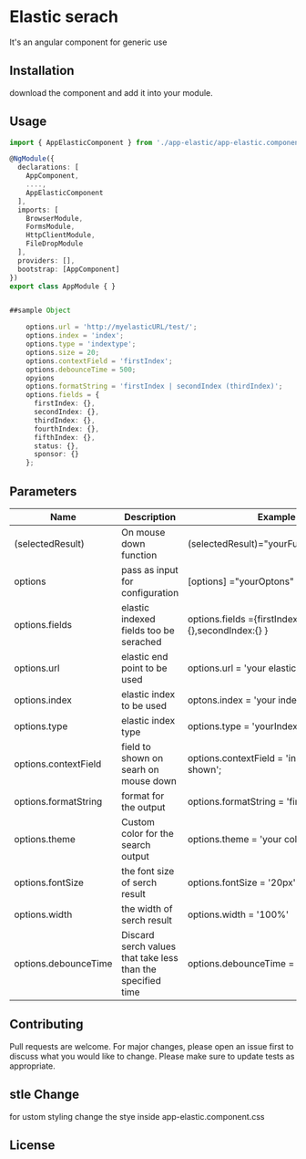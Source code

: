 
# Elastic serach

It's an angular component for generic use

## Installation

download the component and add it into your module.

## Usage

```TypeScript
import { AppElasticComponent } from './app-elastic/app-elastic.component';

@NgModule({
  declarations: [
    AppComponent,
    ....,
    AppElasticComponent
  ],
  imports: [
    BrowserModule,
    FormsModule,
    HttpClientModule,
    FileDropModule
  ],
  providers: [],
  bootstrap: [AppComponent]
})
export class AppModule { }


##sample Object

    options.url = 'http://myelasticURL/test/';
    options.index = 'index';
    options.type = 'indextype';
    options.size = 20;
    options.contextField = 'firstIndex';
    options.debounceTime = 500;
    opyions
    options.formatString = 'firstIndex | secondIndex (thirdIndex)';
    options.fields = {
      firstIndex: {},
      secondIndex: {},
      thirdIndex: {},
      fourthIndex: {},
      fifthIndex: {},
      status: {},
      sponsor: {}
    };
```

## Parameters
Name  | Description | Example | 
------------- | ------------- | -------------
(selectedResult)  | On mouse down function | (selectedResult)="yourFunction($event)"
options  | pass as input for configuration | [options] ="yourOptons"
options.fields  | elastic indexed fields too be serached | options.fields ={firstIndex:{},secondIndex:{} }
options.url  | elastic end point to be used | options.url = 'your elastic URL'
options.index  | elastic index to be used | optons.index = 'your index'
options.type  | elastic index type |  options.type = 'yourIndexType';
options.contextField | field to shown on searh on mouse down  |  options.contextField = 'index field to be shown';
options.formatString  |format for the output  | options.formatString = 'firstindex | secondIndex';
options.theme | Custom color for the search output | options.theme = 'your color'
options.fontSize  | the font size of serch result  | options.fontSize = '20px'
options.width  | the width  of serch result  | options.width = '100%'
options.debounceTime  | Discard serch values that take less than the specified time  | options.debounceTime = '100'
## Contributing
Pull requests are welcome. For major changes, please open an issue first to discuss what you would like to change.
Please make sure to update tests as appropriate.

## stle Change
 for ustom styling change the stye inside app-elastic.component.css

## License